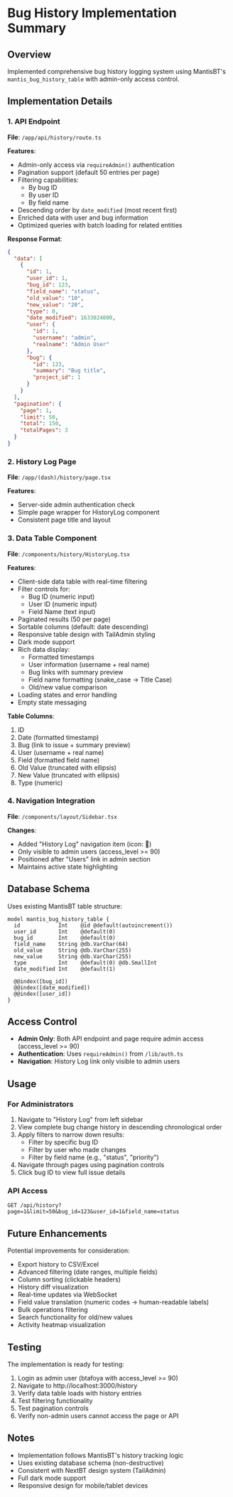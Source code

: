 # Bug History Implementation Summary

## Overview
Implemented comprehensive bug history logging system using MantisBT's `mantis_bug_history_table` with admin-only access control.

## Implementation Details

### 1. API Endpoint
**File**: `/app/api/history/route.ts`

**Features**:
- Admin-only access via `requireAdmin()` authentication
- Pagination support (default 50 entries per page)
- Filtering capabilities:
  - By bug ID
  - By user ID
  - By field name
- Descending order by `date_modified` (most recent first)
- Enriched data with user and bug information
- Optimized queries with batch loading for related entities

**Response Format**:
```json
{
  "data": [
    {
      "id": 1,
      "user_id": 1,
      "bug_id": 123,
      "field_name": "status",
      "old_value": "10",
      "new_value": "20",
      "type": 0,
      "date_modified": 1633024800,
      "user": {
        "id": 1,
        "username": "admin",
        "realname": "Admin User"
      },
      "bug": {
        "id": 123,
        "summary": "Bug title",
        "project_id": 1
      }
    }
  ],
  "pagination": {
    "page": 1,
    "limit": 50,
    "total": 150,
    "totalPages": 3
  }
}
```

### 2. History Log Page
**File**: `/app/(dash)/history/page.tsx`

**Features**:
- Server-side admin authentication check
- Simple page wrapper for HistoryLog component
- Consistent page title and layout

### 3. Data Table Component
**File**: `/components/history/HistoryLog.tsx`

**Features**:
- Client-side data table with real-time filtering
- Filter controls for:
  - Bug ID (numeric input)
  - User ID (numeric input)
  - Field Name (text input)
- Paginated results (50 per page)
- Sortable columns (default: date descending)
- Responsive table design with TailAdmin styling
- Dark mode support
- Rich data display:
  - Formatted timestamps
  - User information (username + real name)
  - Bug links with summary preview
  - Field name formatting (snake_case → Title Case)
  - Old/new value comparison
- Loading states and error handling
- Empty state messaging

**Table Columns**:
1. ID
2. Date (formatted timestamp)
3. Bug (link to issue + summary preview)
4. User (username + real name)
5. Field (formatted field name)
6. Old Value (truncated with ellipsis)
7. New Value (truncated with ellipsis)
8. Type (numeric)

### 4. Navigation Integration
**File**: `/components/layout/Sidebar.tsx`

**Changes**:
- Added "History Log" navigation item (icon: 📜)
- Only visible to admin users (access_level >= 90)
- Positioned after "Users" link in admin section
- Maintains active state highlighting

## Database Schema
Uses existing MantisBT table structure:

```prisma
model mantis_bug_history_table {
  id            Int    @id @default(autoincrement())
  user_id       Int    @default(0)
  bug_id        Int    @default(0)
  field_name    String @db.VarChar(64)
  old_value     String @db.VarChar(255)
  new_value     String @db.VarChar(255)
  type          Int    @default(0) @db.SmallInt
  date_modified Int    @default(1)

  @@index([bug_id])
  @@index([date_modified])
  @@index([user_id])
}
```

## Access Control
- **Admin Only**: Both API endpoint and page require admin access (access_level >= 90)
- **Authentication**: Uses `requireAdmin()` from `/lib/auth.ts`
- **Navigation**: History Log link only visible to admin users

## Usage

### For Administrators
1. Navigate to "History Log" from left sidebar
2. View complete bug change history in descending chronological order
3. Apply filters to narrow down results:
   - Filter by specific bug ID
   - Filter by user who made changes
   - Filter by field name (e.g., "status", "priority")
4. Navigate through pages using pagination controls
5. Click bug ID to view full issue details

### API Access
```
GET /api/history?page=1&limit=50&bug_id=123&user_id=1&field_name=status
```

## Future Enhancements
Potential improvements for consideration:
- Export history to CSV/Excel
- Advanced filtering (date ranges, multiple fields)
- Column sorting (clickable headers)
- History diff visualization
- Real-time updates via WebSocket
- Field value translation (numeric codes → human-readable labels)
- Bulk operations filtering
- Search functionality for old/new values
- Activity heatmap visualization

## Testing
The implementation is ready for testing:
1. Login as admin user (btafoya with access_level >= 90)
2. Navigate to http://localhost:3000/history
3. Verify data table loads with history entries
4. Test filtering functionality
5. Test pagination controls
6. Verify non-admin users cannot access the page or API

## Notes
- Implementation follows MantisBT's history tracking logic
- Uses existing database schema (non-destructive)
- Consistent with NextBT design system (TailAdmin)
- Full dark mode support
- Responsive design for mobile/tablet devices

